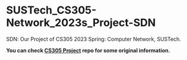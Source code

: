# SUSTech_CS305-Network_2023s_Project-SDN
SDN: Our Project of CS305 2023 Spring: Computer Network, SUSTech.

**You can check [CS305 Project](https://github.com/SUSTech-HPCLab/CS305-2023Spring-Project) repo for some original information.**

